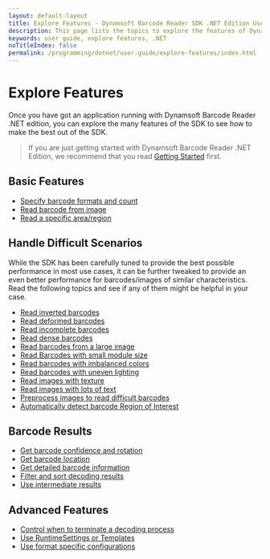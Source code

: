```yaml
---
layout: default-layout
title: Explore Features - Dynamsoft Barcode Reader SDK .NET Edition User Guide
description: This page lists the topics to explore the features of Dynamsoft Barcode Reader .NET Edition.
keywords: user guide, explore features, .NET
noTitleIndex: false
permalink: /programming/dotnet/user-guide/explore-features/index.html
---
```


# Explore Features

Once you have got an application running with Dynamsoft Barcode Reader .NET edition, you can explore the many features of the SDK to see how to make the best out of the SDK.

> If you are just getting started with Dynamsoft Barcode Reader .NET Edition, we recommend that you read [Getting Started]({{site.dotnet}}user-guide.html) first.

## Basic Features

* [Specify barcode formats and count]({{site.features}}barcode-formats-and-count.html?lang=csharp)
* [Read barcode from image]({{site.features}}read-different-source.html?lang=csharp)
* [Read a specific area/region]({{site.features}}barcode-scan-region.html?lang=csharp)

## Handle Difficult Scenarios

While the SDK has been carefully tuned to provide the best possible performance in most use cases, it can be further tweaked to provide an even better performance for barcodes/images of similar characteristics. Read the following topics and see if any of them might be helpful in your case.

* [Read inverted barcodes]({{site.features}}read-inverted-barcodes.html?lang=csharp)
* [Read deformed barcodes]({{site.features}}read-deformed-barcodes.html?lang=csharp)
* [Read incomplete barcodes]({{site.features}}read-incomplete-barcodes.html?lang=csharp)
* [Read dense barcodes]({{site.features}}read-dense-barcodes.html?lang=csharp)
* [Read barcodes from a large image]({{site.features}}read-a-large-image.html?lang=csharp)
* [Read Barcodes with small module size]({{site.features}}read-barcodes-with-small-module-size.html?lang=csharp)
* [Read barcodes with imbalanced colors]({{site.features}}read-barcodes-with-imbalanced-colour.html?lang=csharp)
* [Read barcodes with uneven lighting]({{site.features}}read-barcodes-with-uneven-lighting.html?lang=csharp)
* [Read images with texture]({{site.features}}read-images-with-texture.html?lang=csharp)
* [Read images with lots of text]({{site.features}}read-images-with-lots-of-text.html?lang=csharp)
* [Preprocess images to read difficult barcodes]({{site.features}}preprocess-images.html?lang=csharp)
* [Automatically detect barcode Region of Interest]({{site.features}}use-region-predetection.html?lang=csharp)

## Barcode Results

* [Get barcode confidence and rotation]({{site.features}}get-confidence-rotation.html?lang=csharp)
* [Get barcode location]({{site.features}}get-barcode-location.html?lang=csharp)
* [Get detailed barcode information]({{site.features}}get-detailed-info.html?lang=csharp)
* [Filter and sort decoding results]({{site.features}}filter-and-sort.html?lang=csharp)
* [Use intermediate results]({{site.features}}use-intermidiate-results.html?lang=csharp)

## Advanced Features

* [Control when to terminate a decoding process]({{site.features}}control-terminate-phase.html?lang=csharp)
* [Use RuntimeSettings or Templates]({{site.features}}use-runtimesettings-or-templates.html?lang=csharp)
* [Use format specific configurations]({{site.features}}use-format-specific-configuration.html?lang=csharp)
